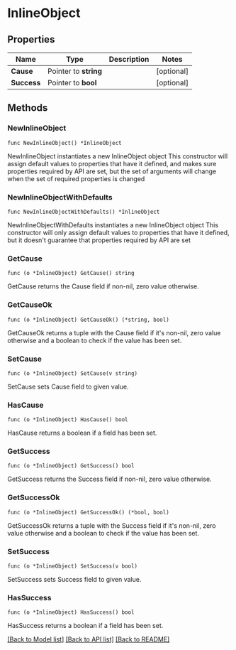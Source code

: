 # InlineObject

## Properties

Name | Type | Description | Notes
------------ | ------------- | ------------- | -------------
**Cause** | Pointer to **string** |  | [optional] 
**Success** | Pointer to **bool** |  | [optional] 

## Methods

### NewInlineObject

`func NewInlineObject() *InlineObject`

NewInlineObject instantiates a new InlineObject object
This constructor will assign default values to properties that have it defined,
and makes sure properties required by API are set, but the set of arguments
will change when the set of required properties is changed

### NewInlineObjectWithDefaults

`func NewInlineObjectWithDefaults() *InlineObject`

NewInlineObjectWithDefaults instantiates a new InlineObject object
This constructor will only assign default values to properties that have it defined,
but it doesn't guarantee that properties required by API are set

### GetCause

`func (o *InlineObject) GetCause() string`

GetCause returns the Cause field if non-nil, zero value otherwise.

### GetCauseOk

`func (o *InlineObject) GetCauseOk() (*string, bool)`

GetCauseOk returns a tuple with the Cause field if it's non-nil, zero value otherwise
and a boolean to check if the value has been set.

### SetCause

`func (o *InlineObject) SetCause(v string)`

SetCause sets Cause field to given value.

### HasCause

`func (o *InlineObject) HasCause() bool`

HasCause returns a boolean if a field has been set.

### GetSuccess

`func (o *InlineObject) GetSuccess() bool`

GetSuccess returns the Success field if non-nil, zero value otherwise.

### GetSuccessOk

`func (o *InlineObject) GetSuccessOk() (*bool, bool)`

GetSuccessOk returns a tuple with the Success field if it's non-nil, zero value otherwise
and a boolean to check if the value has been set.

### SetSuccess

`func (o *InlineObject) SetSuccess(v bool)`

SetSuccess sets Success field to given value.

### HasSuccess

`func (o *InlineObject) HasSuccess() bool`

HasSuccess returns a boolean if a field has been set.


[[Back to Model list]](../README.md#documentation-for-models) [[Back to API list]](../README.md#documentation-for-api-endpoints) [[Back to README]](../README.md)


